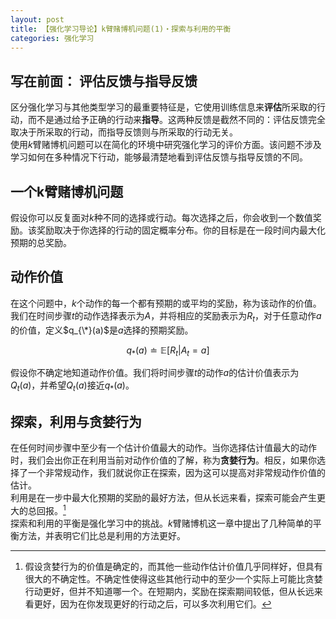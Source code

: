 ```yaml
---
layout: post
title: 【强化学习导论】k臂赌博机问题(1)・探索与利用的平衡
categories: 强化学习
---
```

## 写在前面： 评估反馈与指导反馈
区分强化学习与其他类型学习的最重要特征是，它使用训练信息来**评估**所采取的行动，而不是通过给予正确的行动来**指导**。这两种反馈是截然不同的：评估反馈完全取决于所采取的行动，而指导反馈则与所采取的行动无关。  
使用$k$臂赌博机问题可以在简化的环境中研究强化学习的评价方面。该问题不涉及学习如何在多种情况下行动，能够最清楚地看到评估反馈与指导反馈的不同。

## 一个k臂赌博机问题
假设你可以反复面对$k$种不同的选择或行动。每次选择之后，你会收到一个数值奖励。该奖励取决于你选择的行动的固定概率分布。你的目标是在一段时间内最大化预期的总奖励。

## 动作价值
在这个问题中，$k$个动作的每一个都有预期的或平均的奖励，称为该动作的价值。我们在时间步骤$t$的动作选择表示为$A$，并将相应的奖励表示为$R_{t}$，对于任意动作$a$的价值，定义$q_{\*}(a)$是$a$选择的预期奖励。

$$q_{*}(a)\doteq\mathbb{E}[R_{t}|A_{t}=a]$$

假设你不确定地知道动作价值。我们将时间步骤$t$的动作$a$的估计价值表示为$Q_{t}(a)$，并希望$Q_{t}(a)$接近$q_{*}(a)$。

## 探索，利用与贪婪行为
在任何时间步骤中至少有一个估计价值最大的动作。当你选择估计值最大的动作时，我们会出你正在利用当前对动作价值的了解，称为**贪婪行为**。相反，如果你选择了一个非常规动作，我们就说你正在探索，因为这可以提高对非常规动作价值的估计。  
利用是在一步中最大化预期的奖励的最好方法，但从长远来看，探索可能会产生更大的总回报。[^1]  
探索和利用的平衡是强化学习中的挑战。$k$臂赌博机这一章中提出了几种简单的平衡方法，并表明它们比总是利用的方法更好。

[^1]: 假设贪婪行为的价值是确定的，而其他一些动作估计价值几乎同样好，但具有很大的不确定性。不确定性使得这些其他行动中的至少一个实际上可能比贪婪行动更好，但并不知道哪一个。在短期内，奖励在探索期间较低，但从长远来看更好，因为在你发现更好的行动之后，可以多次利用它们。
